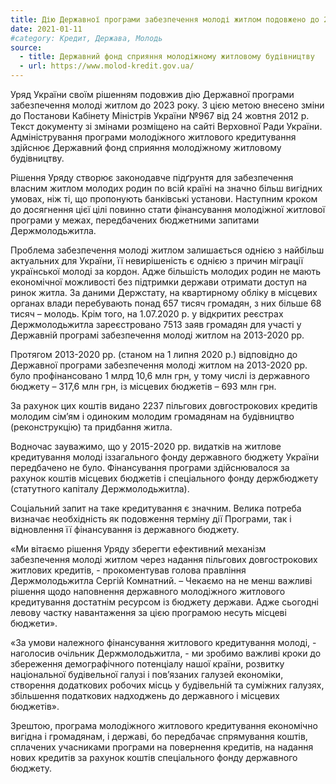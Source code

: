 ```yaml
---
title: Дію Державної програми забезпечення молоді житлом подовжено до 2023 року
date: 2021-01-11
#category: Кредит, Держава, Молодь
source:
  - title: Державний фонд сприяння молодіжному житловому будівництву
  - url: https://www.molod-kredit.gov.ua/
---
```


Уряд України своїм рішенням подовжив дію Державної програми забезпечення молоді житлом до 2023 року. З цією метою внесено зміни до Постанови Кабінету Міністрів України №967 від 24 жовтня 2012 р. Текст документу зі змінами розміщено на сайті Верховної Ради України. Адміністрування програми молодіжного житлового кредитування здійснює Державний фонд сприяння молодіжному житловому будівництву.

Рішення Уряду створює законодавче підґрунтя для забезпечення власним житлом молодих родин по всій країні на значно більш вигідних умовах, ніж ті, що пропонують банківські установи. Наступним кроком до досягнення цієї цілі повинно стати фінансування молодіжної житлової програми у межах, передбачених бюджетними запитами Держмолодьжитла.

Проблема забезпечення молоді житлом залишається однією з найбільш актуальних для України, її невирішеність є однією з причин міграції української молоді за кордон. Адже більшість молодих родин не мають економічної можливості без підтримки держави отримати доступ на ринок житла. За даними Держстату, на квартирному обліку в місцевих органах влади перебувають понад 657 тисяч громадян, з них більше 68 тисяч – молодь. Крім того, на 1.07.2020 р. у відкритих реєстрах Держмолодьжитла зареєстровано 7513 заяв громадян для участі у Державній програмі забезпечення молоді житлом на 2013-2020 рр.

Протягом 2013-2020 рр. (станом на 1 липня 2020 р.) відповідно до Державної програми забезпечення молоді житлом на 2013-2020 рр. було профінансовано 1 млрд 10,6 млн грн, у тому числі із державного бюджету – 317,6 млн грн,  із місцевих бюджетів – 693 млн грн.

За рахунок цих коштів видано 2237 пільгових довгострокових кредитів молодим сім’ям і одиноким молодим громадянам на будівництво (реконструкцію) та придбання житла.

Водночас зауважимо, що у 2015-2020 рр. видатків на житлове кредитування молоді іззагального фонду державного бюджету України передбачено не було. Фінансування програми здійснювалося за рахунок коштів місцевих бюджетів і спеціального фонду держбюджету (статутного капіталу Держмолодьжитла).

Соціальний запит на таке кредитування є значним. Велика потреба визначає необхідність як подовження терміну дії Програми, так і відновлення її фінансування із державного бюджету.

«Ми вітаємо рішення Уряду зберегти ефективний механізм забезпечення молоді житлом через надання пільгових довгострокових житлових кредитів, - прокоментував голова правління Держмолодьжитла Сергій Комнатний. – Чекаємо на не менш важливі рішення щодо наповнення державного молодіжного житлового кредитування достатнім ресурсом із бюджету держави. Адже сьогодні левову частку навантаження за цією програмою несуть місцеві бюджети».

«За умови належного фінансування житлового кредитування молоді, - наголосив очільник Держмолодьжитла, - ми зробимо важливі кроки до збереження демографічного потенціалу нашої країни, розвитку національної будівельної галузі і пов’язаних галузей економіки, створення додаткових робочих місць у будівельній та суміжних галузях, збільшення податкових надходжень до державного і місцевих бюджетів».

Зрештою, програма молодіжного житлового кредитування економічно вигідна і громадянам, і державі, бо передбачає спрямування коштів, сплачених учасниками програми на повернення кредитів, на надання нових кредитів за рахунок коштів спеціального фонду державного бюджету.
